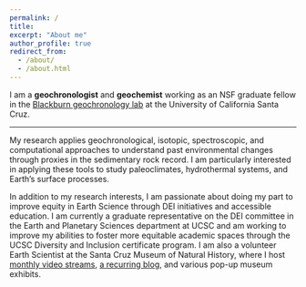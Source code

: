 ```yaml
---
permalink: /
title: 
excerpt: "About me"
author_profile: true
redirect_from:
  - /about/
  - /about.html
---
```


I am a **geochronologist** and **geochemist** working as an NSF graduate fellow in the [Blackburn geochronology lab](https://ucscgeochronology.sites.ucsc.edu/) at the University of California Santa Cruz.

---

My research applies geochronological, isotopic, spectroscopic, and computational approaches to understand past environmental changes through proxies in the sedimentary rock record.  I am particularly interested in applying these tools to study paleoclimates, hydrothermal systems, and Earth’s surface processes.

In addition to my research interests, I am passionate about doing my part to improve equity in Earth Science through DEI initiatives and accessible education. I am currently a graduate representative on the DEI committee in the Earth and Planetary Sciences department at UCSC and am working to improve my abilities to foster more equitable academic spaces through the UCSC Diversity and Inclusion certificate program. I am also a volunteer Earth Scientist at the Santa Cruz Museum of Natural History, where I host [monthly video streams](https://www.santacruzmuseum.org/category/rockin-pop-up/), [a recurring blog](https://www.santacruzmuseum.org/category/virtual-museum/rock-record/), and various pop-up museum exhibits. 
